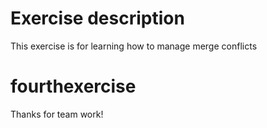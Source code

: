 
# Exercise description

This exercise is for learning how to manage merge conflicts
# fourthexercise

Thanks for team work!
